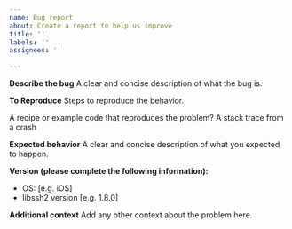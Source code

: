 ```yaml
---
name: Bug report
about: Create a report to help us improve
title: ''
labels: ''
assignees: ''

---
```


**Describe the bug**
A clear and concise description of what the bug is.

**To Reproduce**
Steps to reproduce the behavior.

A recipe or example code that reproduces the problem? A stack trace from a crash

**Expected behavior**
A clear and concise description of what you expected to happen.

**Version (please complete the following information):**
 - OS: [e.g. iOS]
 - libssh2 version [e.g. 1.8.0]

**Additional context**
Add any other context about the problem here.
